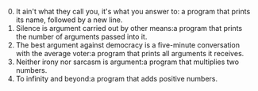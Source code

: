 0. It ain't what they call you, it's what you answer to: a program that prints its name, followed by a new line.
1. Silence is argument carried out by other means:a program that prints the number of arguments passed into it.
2. The best argument against democracy is a five-minute conversation with the average voter:a program that prints all arguments it receives.
3. Neither irony nor sarcasm is argument:a program that multiplies two numbers.
4. To infinity and beyond:a program that adds positive numbers.
